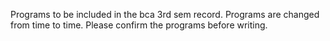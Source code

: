 Programs to be included in the bca 3rd sem record.
Programs are changed from time to time.
Please confirm the programs before writing.
